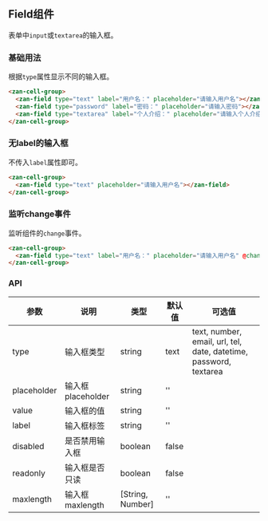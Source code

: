 ## Field组件

表单中`input`或`textarea`的输入框。

### 基础用法

根据`type`属性显示不同的输入框。

```html
<zan-cell-group>
  <zan-field type="text" label="用户名：" placeholder="请输入用户名"></zan-field>
  <zan-field type="password" label="密码：" placeholder="请输入密码"></zan-field>
  <zan-field type="textarea" label="个人介绍：" placeholder="请输入个人介绍"></zan-field>
</zan-cell-group>
```

### 无label的输入框

不传入`label`属性即可。

```html
<zan-cell-group>
  <zan-field type="text" placeholder="请输入用户名"></zan-field>
</zan-cell-group>
```

### 监听change事件

监听组件的`change`事件。

```html
<zan-cell-group>
  <zan-field type="text" label="用户名：" placeholder="请输入用户名" @change="handleChange"></zan-field>
</zan-cell-group>
```

### API

| 参数       | 说明      | 类型       | 默认值       | 可选值       |
|-----------|-----------|-----------|-------------|-------------|
| type | 输入框类型 | string  | text | text, number, email, url, tel, date, datetime, password, textarea  |
| placeholder | 输入框placeholder | string  | '' |   |
| value | 输入框的值 | string  | '' |   |
| label | 输入框标签 | string  | '' |   |
| disabled | 是否禁用输入框 | boolean  | false |   |
| readonly | 输入框是否只读 | boolean  | false |   |
| maxlength | 输入框maxlength | [String, Number]  | '' |   |

